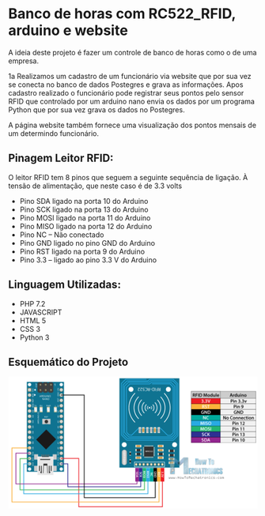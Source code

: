 Banco de horas com RC522_RFID, arduino e website
==============

A ideia deste projeto é fazer um controle de banco de horas como o de uma empresa.

1a Realizamos um cadastro de um funcionário via website que por sua vez se conecta no banco de dados Postegres e grava as informações.
Apos cadastro realizado o funcionário pode registrar seus pontos pelo sensor RFID que controlado por um arduino nano envia os dados por um programa Python que por sua vez grava os dados no Postegres.

A página website também fornece uma visualização dos pontos mensais de um determindo funcionário.

## Pinagem Leitor RFID:

O leitor RFID tem 8 pinos que seguem a seguinte sequência de ligação. À tensão de alimentação, que neste caso é de 3.3 volts


* Pino SDA ligado na porta 10 do Arduino
* Pino SCK ligado na porta 13 do Arduino
* Pino MOSI ligado na porta 11 do Arduino
* Pino MISO ligado na porta 12 do Arduino
* Pino NC – Não conectado
* Pino GND  ligado no pino GND do Arduino
* Pino RST ligado na porta 9 do Arduino
* Pino 3.3 – ligado ao pino 3.3 V do Arduino

## Linguagem Utilizadas:

* PHP 7.2
* JAVASCRIPT
* HTML 5
* CSS 3
* Python 3

## Esquemático do Projeto

<p align="center">
  <img src="./arduino/Arduino-and-MFRC522-RFID-Reader-Module-Circuit-Schematic.png" width="636" title="hover text">
</p>

